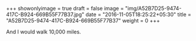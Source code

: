 +++
showonlyimage = true
draft = false
image = "img/A52B7D25-9474-417C-B924-669B55F77B37.jpg"
date = "2016-11-05T18:25:22+05:30"
title = "A52B7D25-9474-417C-B924-669B55F77B37"
weight = 0
+++

And I would walk 10,000 miles.


